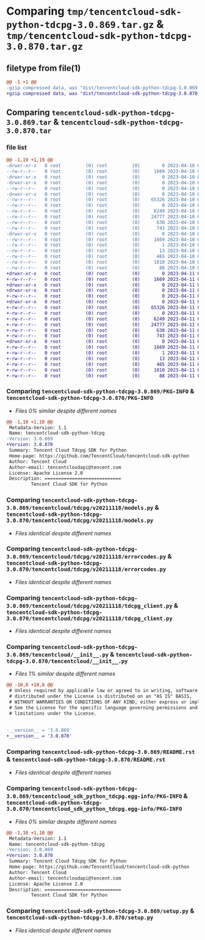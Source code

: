 # Comparing `tmp/tencentcloud-sdk-python-tdcpg-3.0.869.tar.gz` & `tmp/tencentcloud-sdk-python-tdcpg-3.0.870.tar.gz`

## filetype from file(1)

```diff
@@ -1 +1 @@
-gzip compressed data, was "dist/tencentcloud-sdk-python-tdcpg-3.0.869.tar", last modified: Mon Apr 10 03:15:05 2023, max compression
+gzip compressed data, was "dist/tencentcloud-sdk-python-tdcpg-3.0.870.tar", last modified: Tue Apr 11 03:54:52 2023, max compression
```

## Comparing `tencentcloud-sdk-python-tdcpg-3.0.869.tar` & `tencentcloud-sdk-python-tdcpg-3.0.870.tar`

### file list

```diff
@@ -1,19 +1,19 @@
-drwxr-xr-x   0 root         (0) root         (0)        0 2023-04-10 03:15:05.000000 tencentcloud-sdk-python-tdcpg-3.0.869/
--rw-r--r--   0 root         (0) root         (0)     1669 2023-04-10 03:15:05.000000 tencentcloud-sdk-python-tdcpg-3.0.869/PKG-INFO
-drwxr-xr-x   0 root         (0) root         (0)        0 2023-04-10 03:15:05.000000 tencentcloud-sdk-python-tdcpg-3.0.869/tencentcloud/
-drwxr-xr-x   0 root         (0) root         (0)        0 2023-04-10 03:15:05.000000 tencentcloud-sdk-python-tdcpg-3.0.869/tencentcloud/tdcpg/
--rw-r--r--   0 root         (0) root         (0)        0 2023-04-10 03:15:05.000000 tencentcloud-sdk-python-tdcpg-3.0.869/tencentcloud/tdcpg/__init__.py
-drwxr-xr-x   0 root         (0) root         (0)        0 2023-04-10 03:15:05.000000 tencentcloud-sdk-python-tdcpg-3.0.869/tencentcloud/tdcpg/v20211118/
--rw-r--r--   0 root         (0) root         (0)    65326 2023-04-10 03:15:05.000000 tencentcloud-sdk-python-tdcpg-3.0.869/tencentcloud/tdcpg/v20211118/models.py
--rw-r--r--   0 root         (0) root         (0)        0 2023-04-10 03:15:05.000000 tencentcloud-sdk-python-tdcpg-3.0.869/tencentcloud/tdcpg/v20211118/__init__.py
--rw-r--r--   0 root         (0) root         (0)     6249 2023-04-10 03:15:05.000000 tencentcloud-sdk-python-tdcpg-3.0.869/tencentcloud/tdcpg/v20211118/errorcodes.py
--rw-r--r--   0 root         (0) root         (0)    24777 2023-04-10 03:15:05.000000 tencentcloud-sdk-python-tdcpg-3.0.869/tencentcloud/tdcpg/v20211118/tdcpg_client.py
--rw-r--r--   0 root         (0) root         (0)      630 2023-04-10 03:15:05.000000 tencentcloud-sdk-python-tdcpg-3.0.869/tencentcloud/__init__.py
--rw-r--r--   0 root         (0) root         (0)      743 2023-04-10 03:15:05.000000 tencentcloud-sdk-python-tdcpg-3.0.869/README.rst
-drwxr-xr-x   0 root         (0) root         (0)        0 2023-04-10 03:15:05.000000 tencentcloud-sdk-python-tdcpg-3.0.869/tencentcloud_sdk_python_tdcpg.egg-info/
--rw-r--r--   0 root         (0) root         (0)     1669 2023-04-10 03:15:05.000000 tencentcloud-sdk-python-tdcpg-3.0.869/tencentcloud_sdk_python_tdcpg.egg-info/PKG-INFO
--rw-r--r--   0 root         (0) root         (0)        1 2023-04-10 03:15:05.000000 tencentcloud-sdk-python-tdcpg-3.0.869/tencentcloud_sdk_python_tdcpg.egg-info/dependency_links.txt
--rw-r--r--   0 root         (0) root         (0)       13 2023-04-10 03:15:05.000000 tencentcloud-sdk-python-tdcpg-3.0.869/tencentcloud_sdk_python_tdcpg.egg-info/top_level.txt
--rw-r--r--   0 root         (0) root         (0)      465 2023-04-10 03:15:05.000000 tencentcloud-sdk-python-tdcpg-3.0.869/tencentcloud_sdk_python_tdcpg.egg-info/SOURCES.txt
--rw-r--r--   0 root         (0) root         (0)     1010 2023-04-10 03:15:05.000000 tencentcloud-sdk-python-tdcpg-3.0.869/setup.py
--rw-r--r--   0 root         (0) root         (0)       88 2023-04-10 03:15:05.000000 tencentcloud-sdk-python-tdcpg-3.0.869/setup.cfg
+drwxr-xr-x   0 root         (0) root         (0)        0 2023-04-11 03:54:52.000000 tencentcloud-sdk-python-tdcpg-3.0.870/
+-rw-r--r--   0 root         (0) root         (0)     1669 2023-04-11 03:54:52.000000 tencentcloud-sdk-python-tdcpg-3.0.870/PKG-INFO
+drwxr-xr-x   0 root         (0) root         (0)        0 2023-04-11 03:54:52.000000 tencentcloud-sdk-python-tdcpg-3.0.870/tencentcloud/
+drwxr-xr-x   0 root         (0) root         (0)        0 2023-04-11 03:54:52.000000 tencentcloud-sdk-python-tdcpg-3.0.870/tencentcloud/tdcpg/
+-rw-r--r--   0 root         (0) root         (0)        0 2023-04-11 03:54:52.000000 tencentcloud-sdk-python-tdcpg-3.0.870/tencentcloud/tdcpg/__init__.py
+drwxr-xr-x   0 root         (0) root         (0)        0 2023-04-11 03:54:52.000000 tencentcloud-sdk-python-tdcpg-3.0.870/tencentcloud/tdcpg/v20211118/
+-rw-r--r--   0 root         (0) root         (0)    65326 2023-04-11 03:54:52.000000 tencentcloud-sdk-python-tdcpg-3.0.870/tencentcloud/tdcpg/v20211118/models.py
+-rw-r--r--   0 root         (0) root         (0)        0 2023-04-11 03:54:52.000000 tencentcloud-sdk-python-tdcpg-3.0.870/tencentcloud/tdcpg/v20211118/__init__.py
+-rw-r--r--   0 root         (0) root         (0)     6249 2023-04-11 03:54:52.000000 tencentcloud-sdk-python-tdcpg-3.0.870/tencentcloud/tdcpg/v20211118/errorcodes.py
+-rw-r--r--   0 root         (0) root         (0)    24777 2023-04-11 03:54:52.000000 tencentcloud-sdk-python-tdcpg-3.0.870/tencentcloud/tdcpg/v20211118/tdcpg_client.py
+-rw-r--r--   0 root         (0) root         (0)      630 2023-04-11 03:54:52.000000 tencentcloud-sdk-python-tdcpg-3.0.870/tencentcloud/__init__.py
+-rw-r--r--   0 root         (0) root         (0)      743 2023-04-11 03:54:52.000000 tencentcloud-sdk-python-tdcpg-3.0.870/README.rst
+drwxr-xr-x   0 root         (0) root         (0)        0 2023-04-11 03:54:52.000000 tencentcloud-sdk-python-tdcpg-3.0.870/tencentcloud_sdk_python_tdcpg.egg-info/
+-rw-r--r--   0 root         (0) root         (0)     1669 2023-04-11 03:54:52.000000 tencentcloud-sdk-python-tdcpg-3.0.870/tencentcloud_sdk_python_tdcpg.egg-info/PKG-INFO
+-rw-r--r--   0 root         (0) root         (0)        1 2023-04-11 03:54:52.000000 tencentcloud-sdk-python-tdcpg-3.0.870/tencentcloud_sdk_python_tdcpg.egg-info/dependency_links.txt
+-rw-r--r--   0 root         (0) root         (0)       13 2023-04-11 03:54:52.000000 tencentcloud-sdk-python-tdcpg-3.0.870/tencentcloud_sdk_python_tdcpg.egg-info/top_level.txt
+-rw-r--r--   0 root         (0) root         (0)      465 2023-04-11 03:54:52.000000 tencentcloud-sdk-python-tdcpg-3.0.870/tencentcloud_sdk_python_tdcpg.egg-info/SOURCES.txt
+-rw-r--r--   0 root         (0) root         (0)     1010 2023-04-11 03:54:52.000000 tencentcloud-sdk-python-tdcpg-3.0.870/setup.py
+-rw-r--r--   0 root         (0) root         (0)       88 2023-04-11 03:54:52.000000 tencentcloud-sdk-python-tdcpg-3.0.870/setup.cfg
```

### Comparing `tencentcloud-sdk-python-tdcpg-3.0.869/PKG-INFO` & `tencentcloud-sdk-python-tdcpg-3.0.870/PKG-INFO`

 * *Files 0% similar despite different names*

```diff
@@ -1,10 +1,10 @@
 Metadata-Version: 1.1
 Name: tencentcloud-sdk-python-tdcpg
-Version: 3.0.869
+Version: 3.0.870
 Summary: Tencent Cloud Tdcpg SDK for Python
 Home-page: https://github.com/TencentCloud/tencentcloud-sdk-python
 Author: Tencent Cloud
 Author-email: tencentcloudapi@tencent.com
 License: Apache License 2.0
 Description: ============================
         Tencent Cloud SDK for Python
```

### Comparing `tencentcloud-sdk-python-tdcpg-3.0.869/tencentcloud/tdcpg/v20211118/models.py` & `tencentcloud-sdk-python-tdcpg-3.0.870/tencentcloud/tdcpg/v20211118/models.py`

 * *Files identical despite different names*

### Comparing `tencentcloud-sdk-python-tdcpg-3.0.869/tencentcloud/tdcpg/v20211118/errorcodes.py` & `tencentcloud-sdk-python-tdcpg-3.0.870/tencentcloud/tdcpg/v20211118/errorcodes.py`

 * *Files identical despite different names*

### Comparing `tencentcloud-sdk-python-tdcpg-3.0.869/tencentcloud/tdcpg/v20211118/tdcpg_client.py` & `tencentcloud-sdk-python-tdcpg-3.0.870/tencentcloud/tdcpg/v20211118/tdcpg_client.py`

 * *Files identical despite different names*

### Comparing `tencentcloud-sdk-python-tdcpg-3.0.869/tencentcloud/__init__.py` & `tencentcloud-sdk-python-tdcpg-3.0.870/tencentcloud/__init__.py`

 * *Files 1% similar despite different names*

```diff
@@ -10,8 +10,8 @@
 # Unless required by applicable law or agreed to in writing, software
 # distributed under the License is distributed on an "AS IS" BASIS,
 # WITHOUT WARRANTIES OR CONDITIONS OF ANY KIND, either express or implied.
 # See the License for the specific language governing permissions and
 # limitations under the License.
 
 
-__version__ = '3.0.869'
+__version__ = '3.0.870'
```

### Comparing `tencentcloud-sdk-python-tdcpg-3.0.869/README.rst` & `tencentcloud-sdk-python-tdcpg-3.0.870/README.rst`

 * *Files identical despite different names*

### Comparing `tencentcloud-sdk-python-tdcpg-3.0.869/tencentcloud_sdk_python_tdcpg.egg-info/PKG-INFO` & `tencentcloud-sdk-python-tdcpg-3.0.870/tencentcloud_sdk_python_tdcpg.egg-info/PKG-INFO`

 * *Files 0% similar despite different names*

```diff
@@ -1,10 +1,10 @@
 Metadata-Version: 1.1
 Name: tencentcloud-sdk-python-tdcpg
-Version: 3.0.869
+Version: 3.0.870
 Summary: Tencent Cloud Tdcpg SDK for Python
 Home-page: https://github.com/TencentCloud/tencentcloud-sdk-python
 Author: Tencent Cloud
 Author-email: tencentcloudapi@tencent.com
 License: Apache License 2.0
 Description: ============================
         Tencent Cloud SDK for Python
```

### Comparing `tencentcloud-sdk-python-tdcpg-3.0.869/setup.py` & `tencentcloud-sdk-python-tdcpg-3.0.870/setup.py`

 * *Files identical despite different names*


